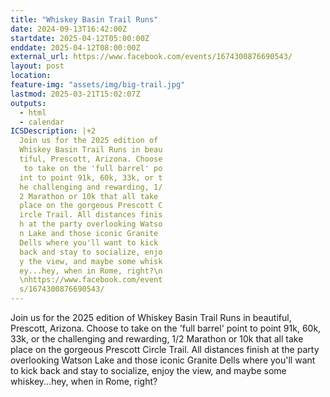 ```yaml
---
title: "Whiskey Basin Trail Runs"
date: 2024-09-13T16:42:00Z
startdate: 2025-04-12T05:00:00Z
enddate: 2025-04-12T08:00:00Z
external_url: https://www.facebook.com/events/1674300876690543/
layout: post
location: 
feature-img: "assets/img/big-trail.jpg"
lastmod: 2025-03-21T15:02:07Z
outputs:
  - html
  - calendar
ICSDescription: |+2
  Join us for the 2025 edition of   Whiskey Basin Trail Runs in beau  tiful, Prescott, Arizona. Choose   to take on the 'full barrel' po  int to point 91k, 60k, 33k, or t  he challenging and rewarding, 1/  2 Marathon or 10k that all take   place on the gorgeous Prescott C  ircle Trail. All distances finis  h at the party overlooking Watso  n Lake and those iconic Granite   Dells where you'll want to kick   back and stay to socialize, enjo  y the view, and maybe some whisk  ey...hey, when in Rome, right?\n  \nhttps://www.facebook.com/event  s/1674300876690543/
---
```


Join us for the 2025 edition of Whiskey Basin Trail Runs in beautiful, Prescott, Arizona. Choose to take on the 'full barrel' point to point 91k, 60k, 33k, or the challenging and rewarding, 1/2 Marathon or 10k that all take place on the gorgeous Prescott Circle Trail. All distances finish at the party overlooking Watson Lake and those iconic Granite Dells where you'll want to kick back and stay to socialize, enjoy the view, and maybe some whiskey...hey, when in Rome, right?<br>
  <br>
  

